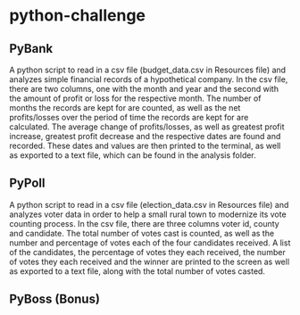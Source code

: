 # python-challenge

## PyBank 
A python script to read in a csv file (budget_data.csv in Resources file) and analyzes simple financial records of a hypothetical company. In the csv file, there are two columns, one with the month and year and the second with the amount of profit or loss for the respective month. The number of months the records are kept for are counted, as well as the net profits/losses over the period of time the records are kept for are calculated. The average change of profits/losses, as well as greatest profit increase, greatest profit decrease and the respective dates are found and recorded. These dates and values are then printed to the terminal, as well as exported to a text file, which can be found in the analysis folder. 

## PyPoll
A python script to read in a csv file (election_data.csv in Resources file) and analyzes voter data in order to help a small rural town to modernize its vote counting process. In the csv file, there are three columns voter id, county and candidate. The total number of votes cast is counted, as well as the number and percentage of votes each of the four candidates received. A list of the candidates, the percentage of votes they each received, the number of votes they each received and the winner are printed to the screen as well as exported to a text file, along with the total number of votes casted. 

## PyBoss (Bonus)


